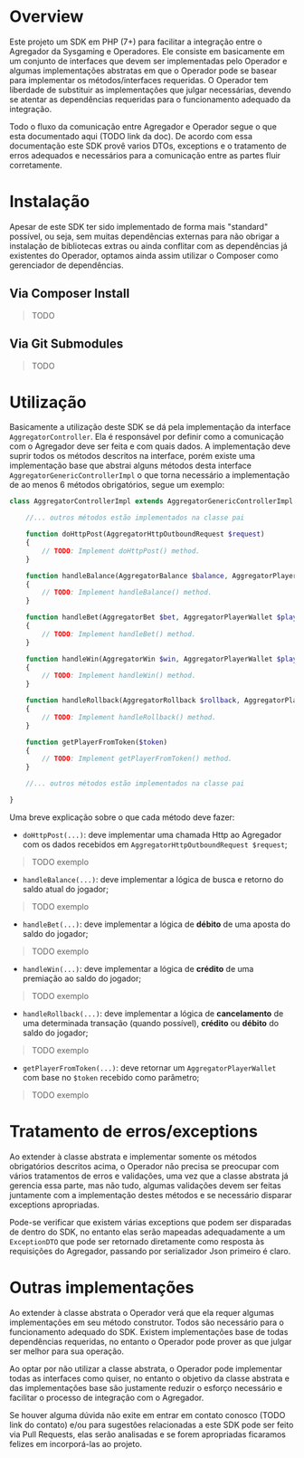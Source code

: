 # Overview 

Este projeto um SDK em PHP (7+) para facilitar a integração entre o Agregador da Sysgaming e Operadores. Ele consiste em basicamente em um conjunto de interfaces que devem ser implementadas pelo Operador e algumas implementações abstratas em que o Operador pode se basear para implementar os métodos/interfaces requeridas. O Operador tem liberdade de substituir as implementações que julgar necessárias, devendo se atentar as dependências requeridas para o funcionamento adequado da integração. 

Todo o fluxo da comunicação entre Agregador e Operador segue o que esta documentado aqui (TODO link da doc). De acordo com essa documentação este SDK provê varios DTOs, exceptions e o tratamento de erros adequados e necessários para a comunicação entre as partes fluir corretamente.


# Instalação

Apesar de este SDK ter sido implementado de forma mais "standard" possível, ou seja, sem muitas dependências externas para não obrigar a instalação de bibliotecas extras ou ainda conflitar com as dependências já existentes do Operador, optamos ainda assim utilizar o Composer como gerenciador de dependências. 

## Via Composer Install

> TODO

## Via Git Submodules

> TODO


# Utilização

Basicamente a utilização deste SDK se dá pela implementação da interface `AggregatorController`. Ela é responsável por definir como a comunicação com o Agregador deve ser feita e com quais dados. A implementação deve suprir todos os métodos descritos na interface, porém existe uma implementação base que abstrai alguns métodos desta interface `AggregatorGenericControllerImpl` o que torna necessário a implementação de ao menos 6 métodos obrigatórios, segue um exemplo:

``` PHP
class AggregatorControllerImpl extends AggregatorGenericControllerImpl {

	//... outros métodos estão implementados na classe pai

    function doHttpPost(AggregatorHttpOutboundRequest $request)
    {
        // TODO: Implement doHttpPost() method.
    }

    function handleBalance(AggregatorBalance $balance, AggregatorPlayerWallet $player)
    {
        // TODO: Implement handleBalance() method.
    }

    function handleBet(AggregatorBet $bet, AggregatorPlayerWallet $player)
    {
        // TODO: Implement handleBet() method.
    }

    function handleWin(AggregatorWin $win, AggregatorPlayerWallet $player)
    {
        // TODO: Implement handleWin() method.
    }

    function handleRollback(AggregatorRollback $rollback, AggregatorPlayerWallet $player)
    {
        // TODO: Implement handleRollback() method.
    }

    function getPlayerFromToken($token)
    {
        // TODO: Implement getPlayerFromToken() method.
    }

	//... outros métodos estão implementados na classe pai

}
```

Uma breve explicação sobre o que cada método deve fazer:

- `doHttpPost(...)`: deve implementar uma chamada Http ao Agregador com os dados recebidos em `AggregatorHttpOutboundRequest $request`;

> TODO exemplo

- `handleBalance(...)`: deve implementar a lógica de busca e retorno do saldo atual do jogador;

> TODO exemplo

- `handleBet(...)`: deve implementar a lógica de **débito** de uma aposta do saldo do jogador;

> TODO exemplo

- `handleWin(...)`: deve implementar a lógica de **crédito** de uma premiação ao saldo do jogador;

> TODO exemplo

- `handleRollback(...)`: deve implementar a lógica de **cancelamento** de uma determinada transação (quando possível), **crédito** ou **débito** do saldo do jogador;

> TODO exemplo

- `getPlayerFromToken(...)`: deve retornar um `AggregatorPlayerWallet` com base no `$token` recebido como parâmetro;

> TODO exemplo


# Tratamento de erros/exceptions

Ao extender à classe abstrata e implementar somente os métodos obrigatórios descritos acima, o Operador não precisa se preocupar com vários tratamentos de erros e validações, uma vez que a classe abstrata já gerencia essa parte, mas não tudo, algumas validações devem ser feitas juntamente com a implementação destes métodos e se necessário disparar exceptions apropriadas.

Pode-se verificar que existem várias exceptions que podem ser disparadas de dentro do SDK, no entanto elas serão mapeadas adequadamente a um `ExceptionDTO` que pode ser retornado diretamente como resposta às requisições do Agregador, passando por serializador Json primeiro é claro.

# Outras implementações

Ao extender à classe abstrata o Operador verá que ela requer algumas implementações em seu método construtor. Todos são necessário para o funcionamento adequado do SDK. Existem implementações base de todas dependências requeridas, no entanto o Operador pode prover as que julgar ser melhor para sua operação.

Ao optar por não utilizar a classe abstrata, o Operador pode implementar todas as interfaces como quiser, no entanto o objetivo da classe abstrata e das implementações base são justamente reduzir o esforço necessário e facilitar o processo de integração com o Agregador.

Se houver alguma dúvida não exite em entrar em contato conosco (TODO link do contato) e/ou para sugestôes relacionadas a este SDK pode ser feito via Pull Requests, elas serão analisadas e se forem apropriadas ficaramos felizes em incorporá-las ao projeto. 

